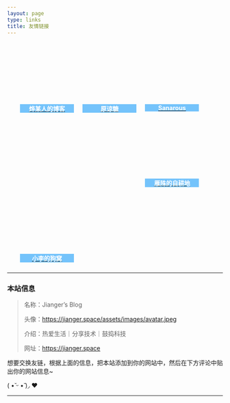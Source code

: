 ```yaml
---
layout: page
type: links
title: 友情链接
---
```


<style>
	.friends{
		display: flow-root;
		width:100%;
		padding: 0;
		margin-left: 20px
	}
    .friends .links-container{
    transition:transform 0.5s;
    width:25%;
	list-style-type: none;
    float: left;
    margin: 2%;
	}
    .friends .links-container .links-title{
        background-color:#74c3fb;
        text-align:center;
        margin:0;
        padding:0;
    }
    .friends .links-container .links-title h4{
    	color:white;
    	margin: 10px 0 0;
    }
	.friends .links-container:hover{
		box-shadow:0 10px 10px #bababa;
		transform:scale(1.1);
}
@media (min-width: 992px){
	.friends .links-container{
		width:20% !important;
	}
} 
</style>

<ul class="friends">
    <li class="links-container">
		    <a href="https://iiycy.com" target="_blank" class="links-link" title="一个沙雕网友的博客，咕～">
			  <div class="links-item">
			    <div class="links-img" style="background:url('https://imyee.cn/a.jpg');width: 100%;padding-top: 100%;background-repeat: no-repeat;background-size: cover;"></div>
				<div class="links-title">
				  <h4>烨某人的博客</h4>
				</div>
		      </div>
			  </a>
		</li>
        <li class="links-container">
		    <a href="https://blog.luhe.xyz" target="_blank" class="links-link">
			  <div class="links-item">
			    <div class="links-img" style="background:url('https://blog.luhe.xyz/mylogo.png');width: 100%;padding-top: 100%;background-repeat: no-repeat;background-size: cover;"></div>
				<div class="links-title">
				  <h4>原谅糖</h4>
				</div>
		      </div>
			  </a>
		</li>
		<li class="links-container">
		    <a href="https://bestzuo.cn" target="_blank" class="links-link" title="码农人生">
			  <div class="links-item">
			    <div class="links-img" style="background:url('https://site-1258928558.cos.ap-guangzhou.myqcloud.com/touxiang.jpg');width: 100%;padding-top: 100%;background-repeat: no-repeat;background-size: cover;"></div>
				<div class="links-title">
				  <h4>Sanarous</h4>
				</div>
		      </div>
			  </a>
		</li>
		<li class="links-container">
		    <a href="https://www.sitstars.com/" target="_blank" class="links-link" title="坐于群星之上">
			  <div class="links-item">
			    <div class="links-img" style="background:url('https://vip1.loli.net/2020/02/06/dVJDZ78Sg9omP5H.jpg');width: 100%;padding-top: 100%;background-repeat: no-repeat;background-size: cover;"></div>
				<div class="links-title">
				  <h4>雁陎的自耕地</h4>
				</div>
		      </div>
			  </a>
		</li>
		<li class="links-container">
		    <a href="https://lagoonwe.github.io/" target="_blank" class="links-link"  title="一个可以py也够浪的中二晚期患者">
			  <div class="links-item">
			    <div class="links-img" style="background:url('https://lagoonwe.github.io/images/avatar.png?v=1581139936523');width: 100%;padding-top: 100%;background-repeat: no-repeat;background-size: cover;"></div>
				<div class="links-title">
				  <h4>小李的狗窝</h4>
				</div>
		      </div>
			  </a>
		</li>		
</ul>


---



### 本站信息

> 名称：Jianger’s Blog  
>
> 头像：https://jianger.space/assets/images/avatar.jpeg  
>
> 介绍：热爱生活｜分享技术｜鼓捣科技  
>
> 网址：https://jianger.space

想要交换友链，根据上面的信息，把本站添加到你的网站中，然后在下方评论中贴出你的网站信息~

( •̆ ᵕ •̆ )◞ ❤

---


  <div id="comments" style="margin-top: 50px;"></div>
  <!--Leancloud 操作库:-->
  <script src="//cdn1.lncld.net/static/js/3.0.4/av-min.js"></script>
  <!--Valine 的核心代码库:-->
  <script src='//unpkg.com/valine/dist/Valine.min.js'></script>
  <script>
     new Valine({
        av: AV,
        el: '#comments',
        app_id: 'e1OuTd58aBj3h9ptV4oIaNBY-9Nh9j0Va',
        app_key: 'CqYVue1Ivtz4TJnBVjUvY9NY',
        path: '',
        placeholder: '快来做我的邻居吧！',
        notify: 'true',
        verify: 'true',
    })
  </script>